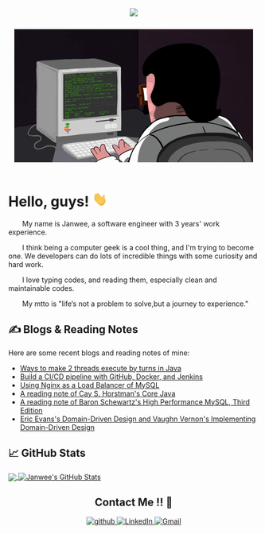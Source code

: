 <!-- 动态打字效果 -->
<h1 align="center">
  <a href="https://sunguoqi.com/">
    <img src="https://readme-typing-svg.herokuapp.com/?lines=%22Exception...Error...%22;%22Uh...Hi!A%20bit%20busy%20here...%22&center=true&size=27">
  </a>
</h1>

<!-- 敲代码的图片 -->
<div align="center" ><img order-radius="100px" src="https://github.com/janwee-sha/janwee-sha/blob/main/material/typing_code.gif"/></div>
<br>

<!-- 自我介绍 -->
# Hello, guys! <img src="https://github.com/janwee-sha/janwee-sha/blob/main/material/wave.gif" width="30px" height="30px" />

<p>&emsp;&emsp;My name is Janwee, a software engineer with 3 years' work experience.</p>
<p>&emsp;&emsp;I think being a computer geek is a cool thing, and I'm trying to become one. We developers can do lots of incredible things with some curiosity and hard work.</p>
<p>&emsp;&emsp;I love typing codes, and reading them, especially clean and maintainable codes.</p>
<p>&emsp;&emsp;My mtto is "life‘s not a problem to solve,but a journey to experience."</p>

## &#x270d; Blogs & Reading Notes

Here are some recent blogs and reading notes of mine:

<!-- BLOG-POST-LIST:START -->
- [Ways to make 2 threads execute by turns in Java](https://jan-wee.net/2023/04/24/ways-to-make-threads-execute-in-turns-in-java/)
- [Build a CI/CD pipeline with GitHub, Docker, and Jenkins](https://jan-wee.net/2023/04/24/building-a-cicd-pipeline-using-jenkins-docker-and-github/)
- [Using Nginx as a Load Balancer of MySQL](https://jan-wee.net/2023/04/24/using-nginx-as-a-load-balancer-of-mysql/)
- [A reading note of Cay S. Horstman's Core Java](https://github.com/janwee-sha/java-in-practice/blob/main/README.md)
- [A reading note of Baron Schewartz's High Performance MySQL, Third Edition](https://github.com/janwee-sha/reading-notes/blob/main/SQL/High.Performance.MySQL.md)
- [Eric Evans's Domain-Driven Design and Vaughn Vernon's Implementing Domain-Driven Design](https://github.com/janwee-sha/reading-notes/blob/main/DesignPattern/Domain.Driven.Design.and.Implementing.Domain.Driven.Design.md)
<!-- BLOG-POST-LIST:END -->

## &#x1f4c8; GitHub Stats

<a href="https://github.com/janwee-sha/janwee-sha">
  <img align="center" src="https://github-readme-stats.vercel.app/api/top-langs/?username=janwee-sha&hide=java,html,tex&title_color=ffffff&text_color=c9cacc&icon_color=2bbc8a&bg_color=1d1f21&langs_count=3" />
</a>
<a href="https://github.com/janwee-sha/janwee-sha">
  <img align="center" src="https://github-readme-stats.vercel.app/api?username=janwee-sha&show_icons=true&line_height=27&count_private=true&title_color=ffffff&text_color=c9cacc&icon_color=2bbc8a&bg_color=1d1f21" alt="Janwee's GitHub Stats" />
</a>

<h2 align="center">Contact Me !! 🤝</h2> 

<p align="center">
  <!-- GitHub -->
  <a href="https://github.com/janwee-sha" target="_blank">
    <img src=https://img.shields.io/badge/github-%2324292e.svg?&style=for-the-badge&logo=github&logoColor=white alt=github style="margin-bottom: 5px;" />
  </a>
  <!-- LinkedIn -->
  <a href="https://www.linkedin.cn/incareer/in/janwee-sha-230577212" target="_blank">
    <img alt="LinkedIn" src="https://img.shields.io/badge/linkedin%20-%230077B5.svg?&style=for-the-badge&logo=linkedin&logoColor=white"/>
  </a>
  <!-- Gmail -->
  <a href="mailto:janweesha@gmail.com">
    <img alt="Gmail" src="https://img.shields.io/badge/Gmail-D14836?style=for-the-badge&logo=gmail&logoColor=white" />
  </a>
</p>